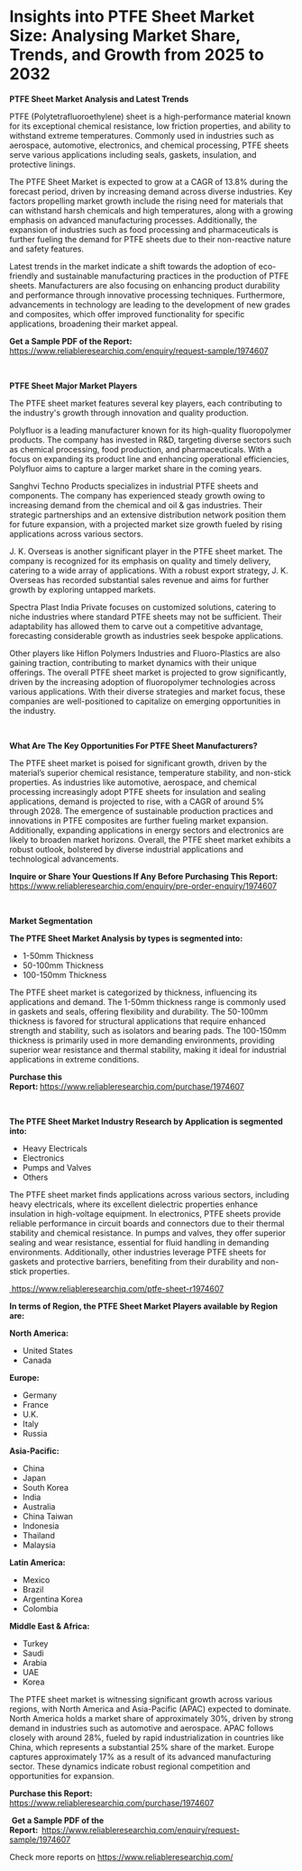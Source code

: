 <p><h1>Insights into PTFE Sheet Market Size: Analysing Market Share, Trends, and Growth from 2025 to 2032</h1></p><p><strong>PTFE Sheet Market Analysis and Latest Trends</strong></p>
<p><p>PTFE (Polytetrafluoroethylene) sheet is a high-performance material known for its exceptional chemical resistance, low friction properties, and ability to withstand extreme temperatures. Commonly used in industries such as aerospace, automotive, electronics, and chemical processing, PTFE sheets serve various applications including seals, gaskets, insulation, and protective linings.</p><p>The PTFE Sheet Market is expected to grow at a CAGR of 13.8% during the forecast period, driven by increasing demand across diverse industries. Key factors propelling market growth include the rising need for materials that can withstand harsh chemicals and high temperatures, along with a growing emphasis on advanced manufacturing processes. Additionally, the expansion of industries such as food processing and pharmaceuticals is further fueling the demand for PTFE sheets due to their non-reactive nature and safety features.</p><p>Latest trends in the market indicate a shift towards the adoption of eco-friendly and sustainable manufacturing practices in the production of PTFE sheets. Manufacturers are also focusing on enhancing product durability and performance through innovative processing techniques. Furthermore, advancements in technology are leading to the development of new grades and composites, which offer improved functionality for specific applications, broadening their market appeal.</p></p>
<p><strong>Get a Sample PDF of the Report:&nbsp;</strong> <a href="https://www.reliableresearchiq.com/enquiry/request-sample/1974607?utm_campaign=2315&utm_medium=2&utm_source=Github&utm_content=ia&utm_term=31032025&utm_id=ptfe-sheet">https://www.reliableresearchiq.com/enquiry/request-sample/1974607</a></p>
<p>&nbsp;</p>
<p><strong>PTFE Sheet Major Market Players</strong></p>
<p><p>The PTFE sheet market features several key players, each contributing to the industry's growth through innovation and quality production. </p><p>Polyfluor is a leading manufacturer known for its high-quality fluoropolymer products. The company has invested in R&D, targeting diverse sectors such as chemical processing, food production, and pharmaceuticals. With a focus on expanding its product line and enhancing operational efficiencies, Polyfluor aims to capture a larger market share in the coming years.</p><p>Sanghvi Techno Products specializes in industrial PTFE sheets and components. The company has experienced steady growth owing to increasing demand from the chemical and oil & gas industries. Their strategic partnerships and an extensive distribution network position them for future expansion, with a projected market size growth fueled by rising applications across various sectors.</p><p>J. K. Overseas is another significant player in the PTFE sheet market. The company is recognized for its emphasis on quality and timely delivery, catering to a wide array of applications. With a robust export strategy, J. K. Overseas has recorded substantial sales revenue and aims for further growth by exploring untapped markets.</p><p>Spectra Plast India Private focuses on customized solutions, catering to niche industries where standard PTFE sheets may not be sufficient. Their adaptability has allowed them to carve out a competitive advantage, forecasting considerable growth as industries seek bespoke applications.</p><p>Other players like Hiflon Polymers Industries and Fluoro-Plastics are also gaining traction, contributing to market dynamics with their unique offerings. The overall PTFE sheet market is projected to grow significantly, driven by the increasing adoption of fluoropolymer technologies across various applications. With their diverse strategies and market focus, these companies are well-positioned to capitalize on emerging opportunities in the industry.</p></p>
<p>&nbsp;</p>
<p><strong>What Are The Key Opportunities For PTFE Sheet Manufacturers?</strong></p>
<p><p>The PTFE sheet market is poised for significant growth, driven by the material’s superior chemical resistance, temperature stability, and non-stick properties. As industries like automotive, aerospace, and chemical processing increasingly adopt PTFE sheets for insulation and sealing applications, demand is projected to rise, with a CAGR of around 5% through 2028. The emergence of sustainable production practices and innovations in PTFE composites are further fueling market expansion. Additionally, expanding applications in energy sectors and electronics are likely to broaden market horizons. Overall, the PTFE sheet market exhibits a robust outlook, bolstered by diverse industrial applications and technological advancements.</p></p>
<p><strong>Inquire or Share Your Questions If Any Before Purchasing This Report:</strong> <a href="https://www.reliableresearchiq.com/enquiry/pre-order-enquiry/1974607?utm_campaign=2315&utm_medium=2&utm_source=Github&utm_content=ia&utm_term=31032025&utm_id=ptfe-sheet">https://www.reliableresearchiq.com/enquiry/pre-order-enquiry/1974607</a></p>
<p>&nbsp;</p>
<p><strong>Market Segmentation</strong></p>
<p><strong>The PTFE Sheet Market Analysis by types is segmented into:</strong></p>
<p><ul><li>1-50mm Thickness</li><li>50-100mm Thickness</li><li>100-150mm Thickness</li></ul></p>
<p><p>The PTFE sheet market is categorized by thickness, influencing its applications and demand. The 1-50mm thickness range is commonly used in gaskets and seals, offering flexibility and durability. The 50-100mm thickness is favored for structural applications that require enhanced strength and stability, such as isolators and bearing pads. The 100-150mm thickness is primarily used in more demanding environments, providing superior wear resistance and thermal stability, making it ideal for industrial applications in extreme conditions.</p></p>
<p><strong>Purchase this Report:&nbsp;</strong><a href="https://www.reliableresearchiq.com/purchase/1974607?utm_campaign=2315&utm_medium=2&utm_source=Github&utm_content=ia&utm_term=31032025&utm_id=ptfe-sheet">https://www.reliableresearchiq.com/purchase/1974607</a></p>
<p>&nbsp;</p>
<p><strong>The PTFE Sheet Market Industry Research by Application is segmented into:</strong></p>
<p><ul><li>Heavy Electricals</li><li>Electronics</li><li>Pumps and Valves</li><li>Others</li></ul></p>
<p><p>The PTFE sheet market finds applications across various sectors, including heavy electricals, where its excellent dielectric properties enhance insulation in high-voltage equipment. In electronics, PTFE sheets provide reliable performance in circuit boards and connectors due to their thermal stability and chemical resistance. In pumps and valves, they offer superior sealing and wear resistance, essential for fluid handling in demanding environments. Additionally, other industries leverage PTFE sheets for gaskets and protective barriers, benefiting from their durability and non-stick properties.</p></p>
<p><a href="https://www.reliableresearchiq.com/ptfe-sheet-r1974607?utm_campaign=2315&utm_medium=2&utm_source=Github&utm_content=ia&utm_term=31032025&utm_id=ptfe-sheet">&nbsp;https://www.reliableresearchiq.com/ptfe-sheet-r1974607</a></p>
<p><strong>In terms of Region, the PTFE Sheet Market Players available by Region are:</strong></p>
<p>
    <p> <strong> North America: </strong>
        <ul>
            <li>United States</li>
            <li>Canada</li>
        </ul>
        </p> 
    <p> <strong> Europe: </strong>
        <ul>
            <li>Germany</li>
            <li>France</li>
            <li>U.K.</li>
            <li>Italy</li>
            <li>Russia</li>
        </ul>
        </p> 
    <p> <strong> Asia-Pacific: </strong>
        <ul>
            <li>China</li>
            <li>Japan</li>
            <li>South Korea</li>
            <li>India</li>
            <li>Australia</li>
            <li>China Taiwan</li>
            <li>Indonesia</li>
            <li>Thailand</li>
            <li>Malaysia</li>
        </ul>
        </p> 
    <p> <strong> Latin America: </strong>
        <ul>
            <li>Mexico</li>
            <li>Brazil</li>
            <li>Argentina Korea</li>
            <li>Colombia</li>
        </ul>
        </p> 
    <p> <strong> Middle East & Africa: </strong>
        <ul>
            <li>Turkey</li>
            <li>Saudi</li>
            <li>Arabia</li>
            <li>UAE</li>
            <li>Korea</li>
        </ul>
    </p>
    </p>
<p><p>The PTFE sheet market is witnessing significant growth across various regions, with North America and Asia-Pacific (APAC) expected to dominate. North America holds a market share of approximately 30%, driven by strong demand in industries such as automotive and aerospace. APAC follows closely with around 28%, fueled by rapid industrialization in countries like China, which represents a substantial 25% share of the market. Europe captures approximately 17% as a result of its advanced manufacturing sector. These dynamics indicate robust regional competition and opportunities for expansion.</p></p>
<p><strong>Purchase this Report: </strong><a href="https://www.reliableresearchiq.com/purchase/1974607?utm_campaign=2315&utm_medium=2&utm_source=Github&utm_content=ia&utm_term=31032025&utm_id=ptfe-sheet">https://www.reliableresearchiq.com/purchase/1974607</a></p>
<p>&nbsp;<strong>Get a Sample PDF of the Report:&nbsp;&nbsp;</strong><a href="https://www.reliableresearchiq.com/enquiry/request-sample/1974607?utm_campaign=2315&utm_medium=2&utm_source=Github&utm_content=ia&utm_term=31032025&utm_id=ptfe-sheet">https://www.reliableresearchiq.com/enquiry/request-sample/1974607</a></p>
<p><strong></strong></p>
<p>Check more reports on <a href="https://www.reliableresearchiq.com/?utm_campaign=2315&utm_medium=2&utm_source=Github&utm_content=ia&utm_term=31032025&utm_id=ptfe-sheet">https://www.reliableresearchiq.com/</a></p>
